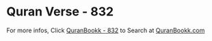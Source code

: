 # Quran Verse - 832 

For more infos, Click [QuranBookk - 832](https://www.quranbookk.com/quran/search?q=832) to Search at [QuranBookk.com](http://quranbookk.com/)